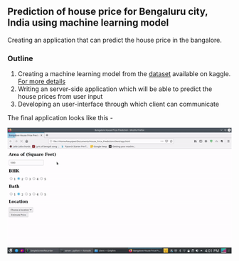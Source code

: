 ## Prediction of house price for Bengaluru city, India using machine learning model

Creating an application that can predict the house price in the bangalore. 

### Outline

1. Creating a machine learning model from the [dataset]() available on kaggle. [For more details](model/readme.MD)
2. Writing an server-side application which will be able to predict the house prices from user input
3. Developing an user-interface through which client can communicate 

The final application looks like this - 

![](client/bengaluru_house_price_prediction.gif)
